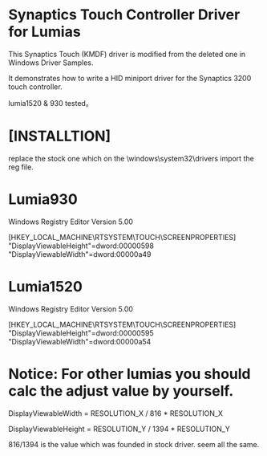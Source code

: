 Synaptics Touch Controller Driver for Lumias
======================

This Synaptics Touch (KMDF) driver is modified from the deleted one in Windows Driver Samples.

It demonstrates how to write a HID miniport driver for the Synaptics 3200 touch controller.

lumia1520 & 930 tested。


# [INSTALLTION]
replace the stock one which on the \windows\system32\drivers 
import the reg file.

# Lumia930

Windows Registry Editor Version 5.00

[HKEY_LOCAL_MACHINE\RTSYSTEM\TOUCH\SCREENPROPERTIES]
"DisplayViewableHeight"=dword:00000598
"DisplayViewableWidth"=dword:00000a49

# Lumia1520

Windows Registry Editor Version 5.00

[HKEY_LOCAL_MACHINE\RTSYSTEM\TOUCH\SCREENPROPERTIES]
"DisplayViewableHeight"=dword:00000595
"DisplayViewableWidth"=dword:00000a54


# Notice: For other lumias you should  calc the adjust value by yourself.

DisplayViewableWidth = RESOLUTION_X / 816 *  RESOLUTION_X

DisplayViewableHeight = RESOLUTION_Y / 1394 *  RESOLUTION_Y

816/1394 is the value which was founded in stock driver. 
seem all the same.
